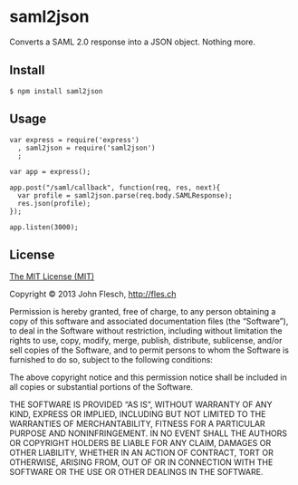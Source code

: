 # saml2json

Converts a SAML 2.0 response into a JSON object. Nothing more.

## Install

```
$ npm install saml2json
```

## Usage

```
var express = require('express')
  , saml2json = require('saml2json')
  ;
  
var app = express();

app.post("/saml/callback", function(req, res, next){
  var profile = saml2json.parse(req.body.SAMLResponse);
  res.json(profile);
});

app.listen(3000);

```

## License

[The MIT License (MIT)](http://flesch.mit-license.org/)

Copyright © 2013 John Flesch, http://fles.ch

Permission is hereby granted, free of charge, to any person obtaining a copy of this software and associated documentation files (the “Software”), to deal in the Software without restriction, including without limitation the rights to use, copy, modify, merge, publish, distribute, sublicense, and/or sell copies of the Software, and to permit persons to whom the Software is furnished to do so, subject to the following conditions:

The above copyright notice and this permission notice shall be included in all copies or substantial portions of the Software.

THE SOFTWARE IS PROVIDED “AS IS”, WITHOUT WARRANTY OF ANY KIND, EXPRESS OR IMPLIED, INCLUDING BUT NOT LIMITED TO THE WARRANTIES OF MERCHANTABILITY, FITNESS FOR A PARTICULAR PURPOSE AND NONINFRINGEMENT. IN NO EVENT SHALL THE AUTHORS OR COPYRIGHT HOLDERS BE LIABLE FOR ANY CLAIM, DAMAGES OR OTHER LIABILITY, WHETHER IN AN ACTION OF CONTRACT, TORT OR OTHERWISE, ARISING FROM, OUT OF OR IN CONNECTION WITH THE SOFTWARE OR THE USE OR OTHER DEALINGS IN THE SOFTWARE.

